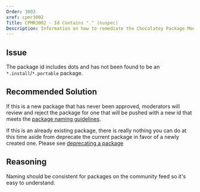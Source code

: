 ```yaml
---
Order: 3002
xref: cpmr3002
Title: CPMR3002 - Id Contains "." (nuspec)
Description: Information on how to remediate the Chocolatey Package Moderation Rule 3002
---
```


## Issue

The package id includes dots and has not been found to be an `*.install`/`*.portable` package.

## Recommended Solution

If this is a new package that has never been approved, moderators will review and reject the package for one that will be pushed with a new id that meets the [package naming guidelines](https://github.com/chocolatey/choco/wiki/CreatePackages#naming-your-package).

If this is an already existing package, there is really nothing you can do at this time aside from deprecate the current package in favor of a newly created one. Please see [deprecating a package](https://github.com/chocolatey/choco/wiki/How-To-Deprecate-A-Chocolatey-Package)

## Reasoning

Naming should be consistent for packages on the community feed so it's easy to understand.